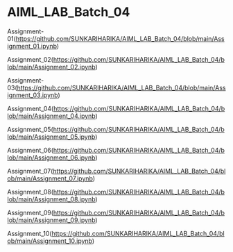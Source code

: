 # AIML_LAB_Batch_04
Assignment-01(https://github.com/SUNKARIHARIKA/AIML_LAB_Batch_04/blob/main/Assignment_01.ipynb)

Assignment_02(https://github.com/SUNKARIHARIKA/AIML_LAB_Batch_04/blob/main/Assignment_02.ipynb)

Assignment-03(https://github.com/SUNKARIHARIKA/AIML_LAB_Batch_04/blob/main/Assignment_03.ipynb)

Assignment_04(https://github.com/SUNKARIHARIKA/AIML_LAB_Batch_04/blob/main/Assignment_04.ipynb)

Assignment_05(https://github.com/SUNKARIHARIKA/AIML_LAB_Batch_04/blob/main/Assignment_05.ipynb)

Assignment_06(https://github.com/SUNKARIHARIKA/AIML_LAB_Batch_04/blob/main/Assignment_06.ipynb)

Assignment_07(https://github.com/SUNKARIHARIKA/AIML_LAB_Batch_04/blob/main/Assignment_07.ipynb)

Assignment_08(https://github.com/SUNKARIHARIKA/AIML_LAB_Batch_04/blob/main/Assignment_08.ipynb)

Assignment_09(https://github.com/SUNKARIHARIKA/AIML_LAB_Batch_04/blob/main/Assignment_09.ipynb)

Assignment_10(https://github.com/SUNKARIHARIKA/AIML_LAB_Batch_04/blob/main/Assignment_10.ipynb)
